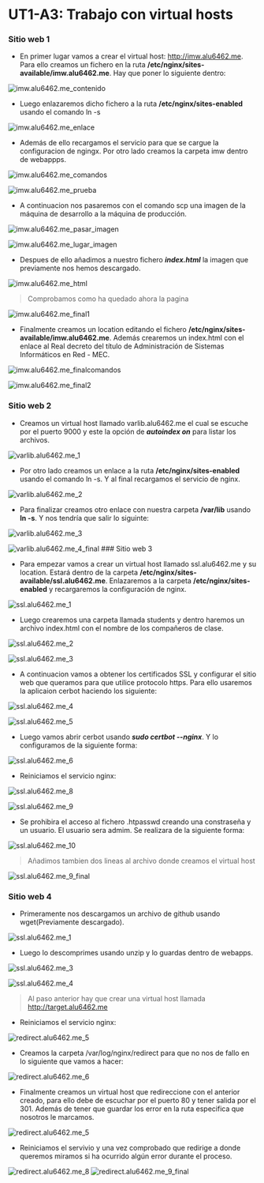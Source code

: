 # UT1-A3: Trabajo con virtual hosts

### Sitio web 1

* En primer lugar vamos a crear el virtual host: http://imw.alu6462.me. Para ello creamos un fichero en la ruta **/etc/nginx/sites-available/imw.alu6462.me**. Hay que poner lo siguiente dentro:

![imw.alu6462.me_contenido](img/sitioweb1/2.png)

* Luego enlazaremos dicho fichero a la ruta **/etc/nginx/sites-enabled** usando el comando ln -s

![imw.alu6462.me_enlace](img/sitioweb1/3.png)

* Además de ello recargamos el servicio para que se cargue la configuracion de ngingx. Por otro lado creamos la carpeta imw dentro de webappps.

![imw.alu6462.me_comandos](img/sitioweb1/4.png)

![imw.alu6462.me_prueba](img/sitioweb1/5.png)

* A continuacion nos pasaremos con el comando scp una imagen de la máquina de desarrollo  a la máquina de producción.

![imw.alu6462.me_pasar_imagen](img/sitioweb1/6.png)

![imw.alu6462.me_lugar_imagen](img/sitioweb1/7.png)

* Despues de ello añadimos a nuestro fichero ***index.html*** la imagen que previamente nos hemos descargado.

![imw.alu6462.me_html](img/sitioweb1/8.png)

> Comprobamos como ha quedado ahora la pagina

![imw.alu6462.me_final1](img/sitioweb1/9.png)

* Finalmente creamos un location editando el fichero **/etc/nginx/sites-available/imw.alu6462.me**. Además crearemos un index.html con el enlace al Real decreto del título de Administración de Sistemas Informáticos en Red - MEC.

![imw.alu6462.me_finalcomandos](img/sitioweb1/10.png)

![imw.alu6462.me_final2](img/sitioweb1/11.png)

### Sitio web 2

* Creamos un virtual host llamado varlib.alu6462.me el cual se escuche por el puerto 9000 y este la opción de ***autoindex on*** para listar los archivos.

![varlib.alu6462.me_1](img/sitioweb2/1.png)

* Por otro lado creamos un enlace a la ruta **/etc/nginx/sites-enabled** usando el comando ln -s. Y al final recargamos el servicio de nginx.

![varlib.alu6462.me_2](img/sitioweb2/3.png)

* Para finalizar creamos otro enlace con nuestra carpeta **/var/lib** usando **ln -s**. Y nos tendría que salir lo siguinte:

![varlib.alu6462.me_3](img/sitioweb2/4.png)

![varlib.alu6462.me_4_final](img/sitioweb2/5.png) ### Sitio web 3

* Para empezar vamos a crear un virtual host llamado ssl.alu6462.me y su location. Estará dentro de la carpeta **/etc/nginx/sites-available/ssl.alu6462.me**. Enlazaremos a la carpeta **/etc/nginx/sites-enabled** y recargaremos la configuración de nginx.

![ssl.alu6462.me_1](img/sitioweb3/1.png)

* Luego crearemos una carpeta llamada students y dentro haremos un archivo index.html con el nombre de los compañeros de clase.

![ssl.alu6462.me_2](img/sitioweb3/2.png)

![ssl.alu6462.me_3](img/sitioweb3/3.png)

* A continuacion vamos a obtener los certificados SSL y configurar el sitio web que queramos para que utilice protocolo https. Para ello usaremos la aplicaion cerbot haciendo los siguiente:

![ssl.alu6462.me_4](img/sitioweb3/4.png)

![ssl.alu6462.me_5](img/sitioweb3/5.png)

* Luego vamos abrir cerbot usando ***sudo certbot --nginx***. Y lo configuramos de la siguiente forma:

![ssl.alu6462.me_6](img/sitioweb3/6.png)

* Reiniciamos el servicio nginx:

![ssl.alu6462.me_8](img/sitioweb3/8.png)

![ssl.alu6462.me_9](img/sitioweb3/9.png)

* Se prohibira el acceso al fichero .htpasswd creando una constraseña y un usuario. El usuario sera admim. Se realizara de la siguiente forma:

![ssl.alu6462.me_10](img/sitioweb3/12.png)

>Añadimos tambien dos lineas al archivo donde creamos el virtual host

![ssl.alu6462.me_9_final](img/sitioweb3/11.png)

### Sitio web 4

* Primeramente nos descargamos un archivo de github usando wget(Previamente descargado).

![ssl.alu6462.me_1](img/sitioweb4/1.png)

* Luego lo descomprimes usando unzip y lo guardas dentro de webapps.

![ssl.alu6462.me_3](img/sitioweb4/3.png)

![ssl.alu6462.me_4](img/sitioweb4/4.png)
>Al paso anterior hay que crear una virtual host llamada http://target.alu6462.me
* Reiniciamos el servicio nginx:

![redirect.alu6462.me_5](img/sitioweb4/5.png)

* Creamos la carpeta /var/log/nginx/redirect para que no nos de fallo en lo siguiente que vamos a hacer:

![redirect.alu6462.me_6](img/sitioweb4/6.png)

* Finalmente creamos un virtual host que redireccione con el anterior creado, para ello debe de escuchar por el puerto 80 y tener salida por el 301. Además de tener que guardar los error en la ruta especifica que nosotros le marcamos.

![redirect.alu6462.me_5](img/sitioweb4/7.png)

* Reiniciamos el servivio y una vez comprobado que redirige a donde queremos miramos si ha ocurrido algún error durante el proceso.

![redirect.alu6462.me_8](img/sitioweb4/8.png) ![redirect.alu6462.me_9_final](img/sitioweb4/9.png)
